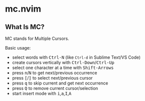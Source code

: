 # mc.nvim

## What Is MC?
MC stands for Multiple Cursors.

Basic usage:

- select words with <kbd>Ctrl-N</kbd> (like `Ctrl-d` in Sublime Text/VS Code)
- create cursors vertically with <kbd>Ctrl-Down</kbd>/<kbd>Ctrl-Up</kbd>
- select one character at a time with <kbd>Shift-Arrows</kbd>
- press <kbd>n</kbd>/<kbd>N</kbd> to get next/previous occurrence
- press <kbd>[</kbd>/<kbd>]</kbd> to select next/previous cursor
- press <kbd>q</kbd> to skip current and get next occurrence
- press <kbd>Q</kbd> to remove current cursor/selection
- start insert mode with <kbd>i</kbd>,<kbd>a</kbd>,<kbd>I</kbd>,<kbd>A</kbd>
